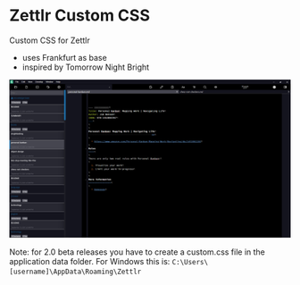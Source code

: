 Zettlr Custom CSS
=================

Custom CSS for Zettlr
  * uses Frankfurt as base
  * inspired by Tomorrow Night Bright

![](example.png)

Note: for 2.0 beta releases you have to create a custom.css file in the application data folder. For Windows this is: `C:\Users\[username]\AppData\Roaming\Zettlr`

